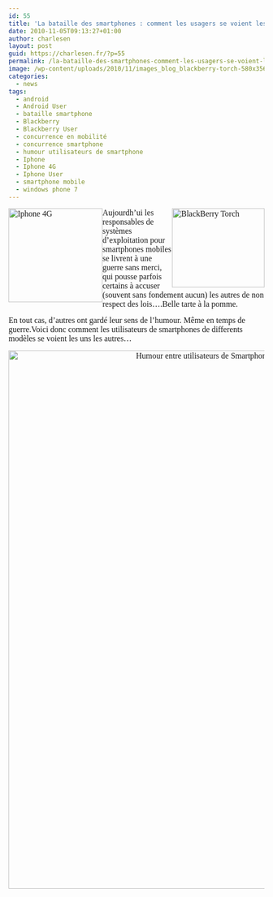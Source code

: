 ```yaml
---
id: 55
title: 'La bataille des smartphones : comment les usagers se voient les uns les autres'
date: 2010-11-05T09:13:27+01:00
author: charlesen
layout: post
guid: https://charlesen.fr/?p=55
permalink: /la-bataille-des-smartphones-comment-les-usagers-se-voient-les-uns-les-autres/
image: /wp-content/uploads/2010/11/images_blog_blackberry-torch-580x356.jpg
categories:
  - news
tags:
  - android
  - Android User
  - bataille smartphone
  - Blackberry
  - Blackberry User
  - concurrence en mobilité
  - concurrence smartphone
  - humour utilisateurs de smartphone
  - Iphone
  - Iphone 4G
  - Iphone User
  - smartphone mobile
  - windows phone 7
---
```

<span style="font-size: 12pt;"><span style="font-family: book antiqua,palatino;"><img loading="lazy" class=" alignright size-full wp-image-52" style="float: right;" src="https://charlesen.fr/wp-content/uploads/2010/11/images_blog_blackberry-torch-580x356.jpg" alt="BlackBerry Torch" title="BlackBerry Torch" height="156" width="182" /><img loading="lazy" class=" alignleft size-full wp-image-53" style="float: left;" src="https://charlesen.fr/wp-content/uploads/2010/11/images_blog_nextiphone4gblack.gif" alt="Iphone 4G" title="Iphone 4G" height="185" width="185" />Aujourdh&rsquo;ui les responsables de systèmes d&rsquo;exploitation pour smartphones mobiles se livrent à une guerre sans merci, qui pousse parfois certains à accuser (souvent sans fondement aucun) les autres de non respect des lois&#8230;.Belle tarte à la pomme. </span></span>

<span style="font-size: 12pt;"><span style="font-family: book antiqua,palatino;">En tout cas, d&rsquo;autres ont gardé leur sens de l&rsquo;humour. Même en temps de guerre.Voici donc comment les utilisateurs de smartphones de differents modèles se voient les uns les autres&#8230;</span></span>

<!--more-->

<p style="text-align: center;">
  <span style="font-size: 12pt;"><span style="font-family: book antiqua,palatino;"><img loading="lazy" class=" size-full wp-image-54" src="https://charlesen.fr/wp-content/uploads/2010/11/images_blog_humour-utilisateur-android.jpg" alt="Humour entre utilisateurs de Smartphone" title="Humour entre utilisateurs de Smartphone" lang="fr-FR" width="750" height="1061" srcset="https://charlesen.fr/wp-content/uploads/2010/11/images_blog_humour-utilisateur-android.jpg 750w, https://charlesen.fr/wp-content/uploads/2010/11/images_blog_humour-utilisateur-android-212x300.jpg 212w, https://charlesen.fr/wp-content/uploads/2010/11/images_blog_humour-utilisateur-android-724x1024.jpg 724w, https://charlesen.fr/wp-content/uploads/2010/11/images_blog_humour-utilisateur-android-495x700.jpg 495w" sizes="(max-width: 750px) 100vw, 750px" /></span></span>
</p>